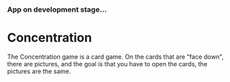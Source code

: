 ### App on development stage...


# Concentration

The Concentration game is a card game. On the cards that are "face down", there are pictures, and the goal is that you have to open the cards, the pictures are the same.

